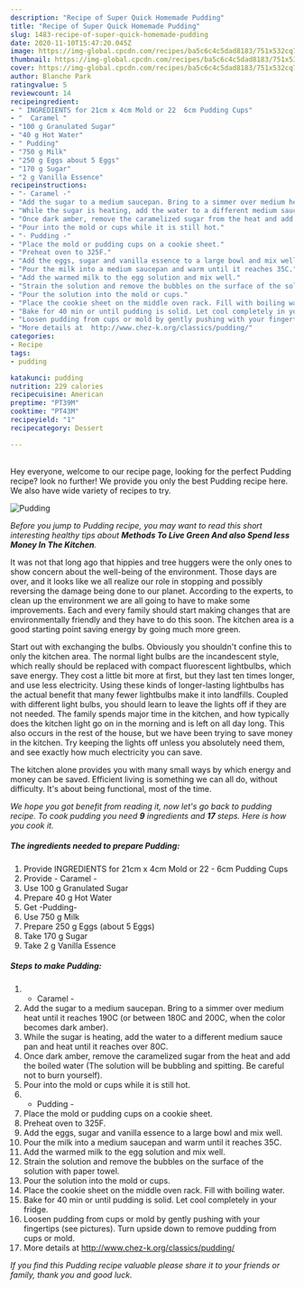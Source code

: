 ```yaml
---
description: "Recipe of Super Quick Homemade Pudding"
title: "Recipe of Super Quick Homemade Pudding"
slug: 1483-recipe-of-super-quick-homemade-pudding
date: 2020-11-10T15:47:20.045Z
image: https://img-global.cpcdn.com/recipes/ba5c6c4c5dad8183/751x532cq70/pudding-recipe-main-photo.jpg
thumbnail: https://img-global.cpcdn.com/recipes/ba5c6c4c5dad8183/751x532cq70/pudding-recipe-main-photo.jpg
cover: https://img-global.cpcdn.com/recipes/ba5c6c4c5dad8183/751x532cq70/pudding-recipe-main-photo.jpg
author: Blanche Park
ratingvalue: 5
reviewcount: 14
recipeingredient:
- " INGREDIENTS for 21cm x 4cm Mold or 22  6cm Pudding Cups"
- "  Caramel "
- "100 g Granulated Sugar"
- "40 g Hot Water"
- " Pudding"
- "750 g Milk"
- "250 g Eggs about 5 Eggs"
- "170 g Sugar"
- "2 g Vanilla Essence"
recipeinstructions:
- "- Caramel -"
- "Add the sugar to a medium saucepan. Bring to a simmer over medium heat until it reaches 190C (or between 180C and 200C, when the color becomes dark amber)."
- "While the sugar is heating, add the water to a different medium sauce pan and heat until it reaches over 80C."
- "Once dark amber, remove the caramelized sugar from the heat and add the boiled water (The solution will be bubbling and spitting. Be careful not to burn yourself)."
- "Pour into the mold or cups while it is still hot."
- "- Pudding -"
- "Place the mold or pudding cups on a cookie sheet."
- "Preheat oven to 325F."
- "Add the eggs, sugar and vanilla essence to a large bowl and mix well."
- "Pour the milk into a medium saucepan and warm until it reaches 35C."
- "Add the warmed milk to the egg solution and mix well."
- "Strain the solution and remove the bubbles on the surface of the solution with paper towel."
- "Pour the solution into the mold or cups."
- "Place the cookie sheet on the middle oven rack. Fill with boiling water."
- "Bake for 40 min or until pudding is solid. Let cool completely in your fridge."
- "Loosen pudding from cups or mold by gently pushing with your fingertips (see pictures). Turn upside down to remove pudding from cups or mold."
- "More details at  http://www.chez-k.org/classics/pudding/"
categories:
- Recipe
tags:
- pudding

katakunci: pudding 
nutrition: 229 calories
recipecuisine: American
preptime: "PT39M"
cooktime: "PT43M"
recipeyield: "1"
recipecategory: Dessert

---
```

<br>
Hey everyone, welcome to our recipe page, looking for the perfect Pudding recipe? look no further! We provide you only the best Pudding recipe here. We also have wide variety of recipes to try.
<br>


![Pudding](https://img-global.cpcdn.com/recipes/ba5c6c4c5dad8183/751x532cq70/pudding-recipe-main-photo.jpg)

<i>Before you jump to Pudding recipe, you may want to read this short interesting healthy tips about 
<strong>Methods To Live Green And also Spend less Money In The Kitchen</strong>.</i>
</br>

It was not that long ago that hippies and tree huggers were the only ones to show concern about the well-being of the environment. Those days are over, and it looks like we all realize our role in stopping and possibly reversing the damage being done to our planet. According to the experts, to clean up the environment we are all going to have to make some improvements. Each and every family should start making changes that are environmentally friendly and they have to do this soon. The kitchen area is a good starting point saving energy by going much more green.

Start out with exchanging the bulbs. Obviously you shouldn't confine this to only the kitchen area. The normal light bulbs are the incandescent style, which really should be replaced with compact fluorescent lightbulbs, which save energy. They cost a little bit more at first, but they last ten times longer, and use less electricity. Using these kinds of longer-lasting lightbulbs has the actual benefit that many fewer lightbulbs make it into landfills. Coupled with different light bulbs, you should learn to leave the lights off if they are not needed. The family spends major time in the kitchen, and how typically does the kitchen light go on in the morning and is left on all day long. This also occurs in the rest of the house, but we have been trying to save money in the kitchen. Try keeping the lights off unless you absolutely need them, and see exactly how much electricity you can save.

The kitchen alone provides you with many small ways by which energy and money can be saved. Efficient living is something we can all do, without difficulty. It's about being functional, most of the time.


<i>We hope you got benefit from reading it, now let's go back to pudding recipe. To cook pudding you need <strong>9</strong> ingredients and <strong>17</strong> steps. Here is how you cook it.
</i>

##### The ingredients needed to prepare Pudding:

1. Provide  INGREDIENTS for 21cm x 4cm Mold or 22 - 6cm Pudding Cups
1. Provide  - Caramel -
1. Use 100 g Granulated Sugar
1. Prepare 40 g Hot Water
1. Get  -Pudding-
1. Use 750 g Milk
1. Prepare 250 g Eggs (about 5 Eggs)
1. Take 170 g Sugar
1. Take 2 g Vanilla Essence


##### Steps to make Pudding:

1. - Caramel -
1. Add the sugar to a medium saucepan. Bring to a simmer over medium heat until it reaches 190C (or between 180C and 200C, when the color becomes dark amber).
1. While the sugar is heating, add the water to a different medium sauce pan and heat until it reaches over 80C.
1. Once dark amber, remove the caramelized sugar from the heat and add the boiled water (The solution will be bubbling and spitting. Be careful not to burn yourself).
1. Pour into the mold or cups while it is still hot.
1. - Pudding -
1. Place the mold or pudding cups on a cookie sheet.
1. Preheat oven to 325F.
1. Add the eggs, sugar and vanilla essence to a large bowl and mix well.
1. Pour the milk into a medium saucepan and warm until it reaches 35C.
1. Add the warmed milk to the egg solution and mix well.
1. Strain the solution and remove the bubbles on the surface of the solution with paper towel.
1. Pour the solution into the mold or cups.
1. Place the cookie sheet on the middle oven rack. Fill with boiling water.
1. Bake for 40 min or until pudding is solid. Let cool completely in your fridge.
1. Loosen pudding from cups or mold by gently pushing with your fingertips (see pictures). Turn upside down to remove pudding from cups or mold.
1. More details at  http://www.chez-k.org/classics/pudding/


<i>If you find this Pudding recipe valuable please share it to your friends or family, thank you and good luck.</i>
